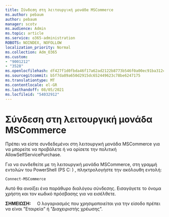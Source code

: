 ```yaml
---
title: Σύνδεση στη λειτουργική μονάδα MSCommerce
ms.author: pebaum
author: pebaum
manager: scotv
ms.audience: Admin
ms.topic: article
ms.service: o365-administration
ROBOTS: NOINDEX, NOFOLLOW
localization_priority: Normal
ms.collection: Adm_O365
ms.custom:
- "9001212"
- "3528"
ms.openlocfilehash: df427f1d0fbda46f17a62ad2122b8773b546f0a00ec91ba312c609e4a670870f
ms.sourcegitcommit: b5f7da89a650d2915dc652449623c78be6247175
ms.translationtype: MT
ms.contentlocale: el-GR
ms.lasthandoff: 08/05/2021
ms.locfileid: "54032912"
---
```

# <a name="connect-to-the-mscommerce-module"></a>Σύνδεση στη λειτουργική μονάδα MSCommerce

Πρέπει να είστε συνδεδεμένοι στη λειτουργική μονάδα MSCommerce για να μπορείτε να προβάλετε ή να ορίσετε την πολιτική AllowSelfServicePurchase.  

Για να συνδεθείτε με τη λειτουργική μονάδα MSCommerce, στη γραμμή εντολών του PowerShell (PS C: \) , πληκτρολογήστε την ακόλουθη εντολή:

`Connect-MSCommerce`

Αυτό θα ανοίξει ένα παράθυρο διαλόγου σύνδεσης. Εισαγάγετε το όνομα χρήστη και τον κωδικό πρόσβασης για να εισέλθετε.

**ΣΗΜΕΙΩΣΗ:** &nbsp; &nbsp; Ο λογαριασμός που χρησιμοποιείται για την είσοδο πρέπει να είναι "Εταιρεία" ή "Διαχειριστής χρέωσης".
